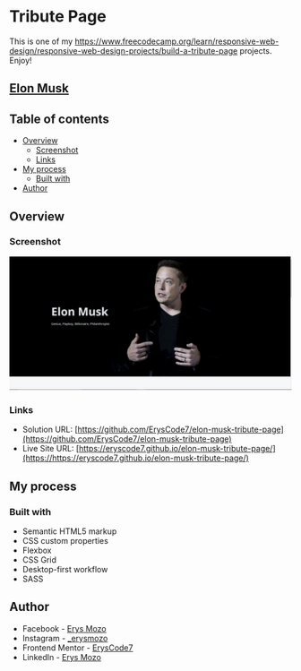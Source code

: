 # Tribute Page

This is one of my https://www.freecodecamp.org/learn/responsive-web-design/responsive-web-design-projects/build-a-tribute-page projects. Enjoy!
## [Elon Musk](https://eryscode7.github.io/elon-musk-tribute-page/)

## Table of contents

- [Overview](#overview)
  - [Screenshot](#screenshot)
  - [Links](#links)
- [My process](#my-process)
  - [Built with](#built-with)
- [Author](#author)

## Overview

### Screenshot

![](screenshot.JPG)


### Links

- Solution URL: [https://github.com/ErysCode7/elon-musk-tribute-page](https://github.com/ErysCode7/elon-musk-tribute-page)
- Live Site URL: [https://eryscode7.github.io/elon-musk-tribute-page/](https://https://eryscode7.github.io/elon-musk-tribute-page/)

## My process

### Built with

- Semantic HTML5 markup
- CSS custom properties
- Flexbox
- CSS Grid
- Desktop-first workflow
- SASS

## Author

- Facebook - [Erys Mozo](https://web.facebook.com/erys.mozo/)
- Instagram - [_erysmozo](https://www.instagram.com/_erysmozo/)
- Frontend Mentor - [ErysCode7](https://www.frontendmentor.io/profile/ErysCode7)
- LinkedIn - [Erys Mozo](https://www.linkedin.com/in/erys-mozo-280190230/)
